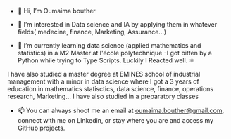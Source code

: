 - 👋 Hi, I’m Oumaima bouther


- 👀 I’m interested in Data science and IA by applying them in whatever fields( medecine, finance, Marketing, Assurance...)
- 🌱 I’m currently learning data science (applied mathematics and statistics) in a M2 Master at l'école polytechnique
-I got bitten by a Python while trying to Type Scripts. Luckily I Reacted well. ⚛️

I have also studied a master degree at  EMINES school of industrial management with a minor in data science where I got a 3 years of education in mathematics statisctics, data science, finance, operations research, Marketing...
I have also studied in a  preparatory classes 

- 📫 You can always shoot me an email at oumaima.bouther@gmail.com, connect with me on Linkedin, or stay where you are and access my GitHub projects.
